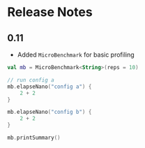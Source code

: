# Release Notes

## 0.11

* Added `MicroBenchmark` for basic profiling

```kotlin
val mb = MicroBenchmark<String>(reps = 10)

// run config a
mb.elapseNano("config a") {
    2 + 2
}

mb.elapseNano("config b") {
    2 + 2
}

mb.printSummary()

```
